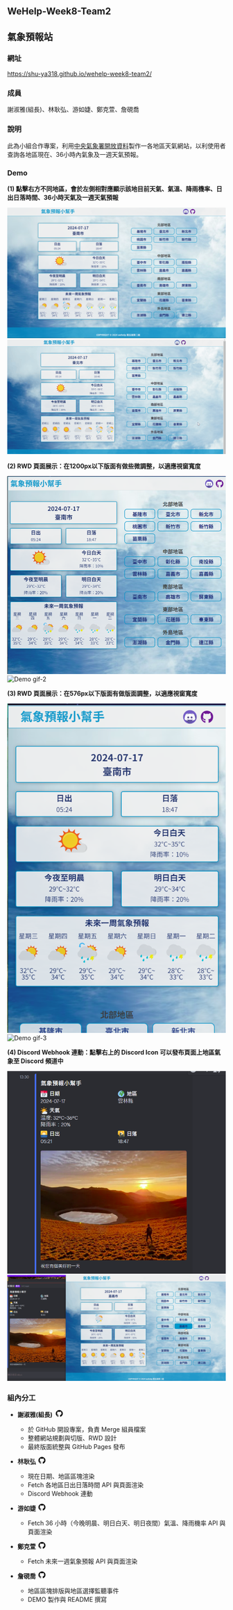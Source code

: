 ## WeHelp-Week8-Team2
## 氣象預報站

### 網址
<https://shu-ya318.github.io/wehelp-week8-team2/>

### 成員
謝淑雅(組長)、林耿弘、游如婕、鄭克萱、詹硯喬

### 說明
此為小組合作專案，利用[中央氣象署開放資料](https://opendata.cwa.gov.tw/dist/opendata-swagger.html)製作一各地區天氣網站，以利使用者查詢各地區現在、36小時內氣象及一週天氣預報。

### Demo
**(1) 點擊右方不同地區，會於左側相對應顯示該地目前天氣、氣溫、降雨機率、日出日落時間、36小時天氣及一週天氣預報**

![Demo-1](./image/demo-01.png)
![Demo gif-1](./image/demo-11.gif)

**(2) RWD 頁面展示：在1200px以下版面有做些微調整，以適應視窗寬度**

![Demo-2](./image/demo-02.png)
![Demo gif-2](./image/demo-12.gif)

**(3) RWD 頁面展示：在576px以下版面有做版面調整，以適應視窗寬度**

![Demo-3](./image/demo-03.png)
![Demo gif-3](./image/demo-13.gif)

**(4) Discord Webhook 連動：點擊右上的 Discord Icon 可以發布頁面上地區氣象至 Discord 頻道中**

![Demo-4](./image/demo-04.png)
![Demo gif-4](./image/demo-14.gif)

### 組內分工
+ **謝淑雅(組長)**&nbsp;&nbsp;[![GitHub](./image/github-16.png)](https://github.com/shu-ya318)
    + 於 GitHub 開設專案，負責 Merge 組員檔案
    + 整體網站規劃與切版、RWD 設計
    + 最終版面統整與 GitHub Pages 發布

+ **林耿弘&nbsp;&nbsp;**[![GitHub](./image/github-16.png)](https://github.com/Lin-KengHung)
    + 現在日期、地區區塊渲染
    + Fetch 各地區日出日落時間 API 與頁面渲染
    + Discord Webhook 連動

+ **游如婕&nbsp;&nbsp;**[![GitHub](./image/github-16.png)](https://github.com/jamyyu)
    + Fetch 36 小時（今晚明晨、明日白天、明日夜間）氣溫、降雨機率 API 與頁面渲染

+ **鄭克萱&nbsp;&nbsp;**[![GitHub](./image/github-16.png)](https://github.com/Kellyontheboat)
    + Fetch 未來一週氣象預報 API 與頁面渲染

+ **詹硯喬&nbsp;&nbsp;**[![GitHub](./image/github-16.png)](https://github.com/JhanJoe)
    + 地區區塊排版與地區選擇監聽事件
    + DEMO 製作與 README 撰寫


